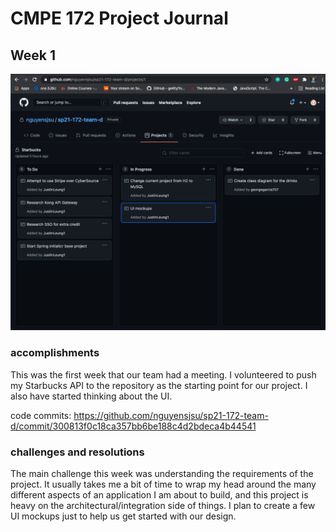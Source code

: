 # CMPE 172 Project Journal

## Week 1

![week1](images/week1.png)

### accomplishments

This was the first week that our team had a meeting. I volunteered to push my Starbucks API to the repository as the starting point for our project. I also have started thinking about the UI.

code commits:
https://github.com/nguyensjsu/sp21-172-team-d/commit/300813f0c18ca357bb6be188c4d2bdeca4b44541

### challenges and resolutions

The main challenge this week was understanding the requirements of the project. It usually takes me a bit of time to wrap my head around the many different aspects of an application I am about to build, and this project is heavy on the architectural/integration side of things. I plan to create a few UI mockups just to help us get started with our design.
